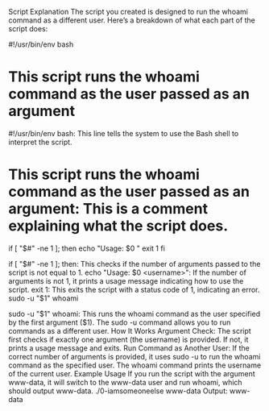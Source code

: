 Script Explanation
The script you created is designed to run the whoami command as a different user. Here’s a breakdown of what each part of the script does:

#!/usr/bin/env bash
# This script runs the whoami command as the user passed as an argument

#!/usr/bin/env bash: This line tells the system to use the Bash shell to interpret the script.
# This script runs the whoami command as the user passed as an argument: This is a comment explaining what the script does.
if [ "$#" -ne 1 ]; then
  echo "Usage: $0 <username>"
  exit 1
fi

if [ "$#" -ne 1 ]; then: This checks if the number of arguments passed to the script is not equal to 1.
echo "Usage: $0 <username>": If the number of arguments is not 1, it prints a usage message indicating how to use the script.
exit 1: This exits the script with a status code of 1, indicating an error.
sudo -u "$1" whoami

sudo -u "$1" whoami: This runs the whoami command as the user specified by the first argument ($1). The sudo -u command allows you to run commands as a different user.
How It Works
Argument Check: The script first checks if exactly one argument (the username) is provided. If not, it prints a usage message and exits.
Run Command as Another User: If the correct number of arguments is provided, it uses sudo -u to run the whoami command as the specified user. The whoami command prints the username of the current user.
Example Usage
If you run the script with the argument www-data, it will switch to the www-data user and run whoami, which should output www-data.
./0-iamsomeoneelse www-data
Output:
www-data

